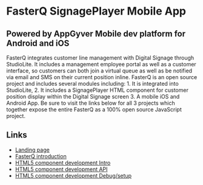 FasterQ SignagePlayer Mobile App
===

Powered by AppGyver Mobile dev platform for Android and iOS
---

FasterQ integrates customer line management with Digital Signage through StudioLite. It includes a management employee portal as well as a customer interface, so customers can both join a virtual queue as well as be notified via email and SMS on their current position inline. FasterQ is an open source project and includes several modules including: 1. It is integrated into StudioLite, 2. It includes a SignagePlayer HTML component for customer position display within the Digital Signage screen 3. A mobile iOS and Android App.  Be sure to visit the links below for all 3 projects which together expose the entire FasterQ as a 100% open source JavaScript project.


Links
-----
- [Landing page](http://www.fasterq.com)
- [FasterQ introduction](http://www.digitalsignage.com/_html/video_tutorials.html?videoNumber=FasterQ)
- [HTML5 component development Intro](http://www.digitalsignage.com/_html/video_tutorials.html?videoNumber=htmlSdkIntro)
- [HTML5 component development API](http://www.digitalsignage.com/_html/video_tutorials.html?videoNumber=htmlSdkAPI)
- [HTML5 component development Debug/setup](http://www.digitalsignage.com/_html/video_tutorials.html?videoNumber=htmlSdkDebug)